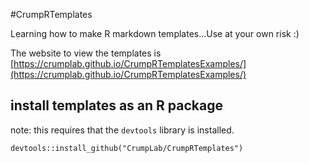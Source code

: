#CrumpRTemplates

Learning how to make R markdown templates...Use at your own risk :)

The website to view the templates is [https://crumplab.github.io/CrumpRTemplatesExamples/](https://crumplab.github.io/CrumpRTemplatesExamples/)

## install templates as an R package

note: this requires that the `devtools` library is installed.

```{r, eval=FALSE}
devtools::install_github("CrumpLab/CrumpRTemplates")
```
